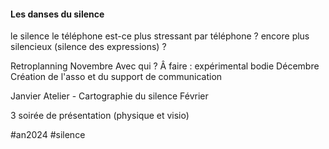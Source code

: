 #### Les danses du silence

le silence le téléphone 
est-ce plus stressant par téléphone ? encore plus silencieux (silence des expressions) ?


Retroplanning 
Novembre 
Avec qui ? 
Â faire : expérimental bodie
Décembre 
Création de l'asso et du support de communication 

Janvier 
Atelier - Cartographie du silence 
Février 

3 soirée de présentation (physique et visio)

#an2024 #silence

